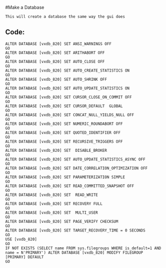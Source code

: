 #Make a Database

    This will create a database the same way the gui does
    
## Code:

    ALTER DATABASE [vxdb_820] SET ANSI_WARNINGS OFF 
    GO
    ALTER DATABASE [vxdb_820] SET ARITHABORT OFF 
    GO
    ALTER DATABASE [vxdb_820] SET AUTO_CLOSE OFF 
    GO
    ALTER DATABASE [vxdb_820] SET AUTO_CREATE_STATISTICS ON 
    GO
    ALTER DATABASE [vxdb_820] SET AUTO_SHRINK OFF 
    GO
    ALTER DATABASE [vxdb_820] SET AUTO_UPDATE_STATISTICS ON 
    GO
    ALTER DATABASE [vxdb_820] SET CURSOR_CLOSE_ON_COMMIT OFF 
    GO
    ALTER DATABASE [vxdb_820] SET CURSOR_DEFAULT  GLOBAL 
    GO
    ALTER DATABASE [vxdb_820] SET CONCAT_NULL_YIELDS_NULL OFF 
    GO
    ALTER DATABASE [vxdb_820] SET NUMERIC_ROUNDABORT OFF 
    GO
    ALTER DATABASE [vxdb_820] SET QUOTED_IDENTIFIER OFF 
    GO
    ALTER DATABASE [vxdb_820] SET RECURSIVE_TRIGGERS OFF 
    GO
    ALTER DATABASE [vxdb_820] SET  DISABLE_BROKER 
    GO
    ALTER DATABASE [vxdb_820] SET AUTO_UPDATE_STATISTICS_ASYNC OFF 
    GO
    ALTER DATABASE [vxdb_820] SET DATE_CORRELATION_OPTIMIZATION OFF 
    GO
    ALTER DATABASE [vxdb_820] SET PARAMETERIZATION SIMPLE 
    GO
    ALTER DATABASE [vxdb_820] SET READ_COMMITTED_SNAPSHOT OFF 
    GO
    ALTER DATABASE [vxdb_820] SET  READ_WRITE 
    GO
    ALTER DATABASE [vxdb_820] SET RECOVERY FULL 
    GO
    ALTER DATABASE [vxdb_820] SET  MULTI_USER 
    GO
    ALTER DATABASE [vxdb_820] SET PAGE_VERIFY CHECKSUM  
    GO
    ALTER DATABASE [vxdb_820] SET TARGET_RECOVERY_TIME = 0 SECONDS 
    GO
    USE [vxdb_820]
    GO
    IF NOT EXISTS (SELECT name FROM sys.filegroups WHERE is_default=1 AND name = N'PRIMARY') ALTER DATABASE [vxdb_820] MODIFY FILEGROUP [PRIMARY] DEFAULT
    GO

